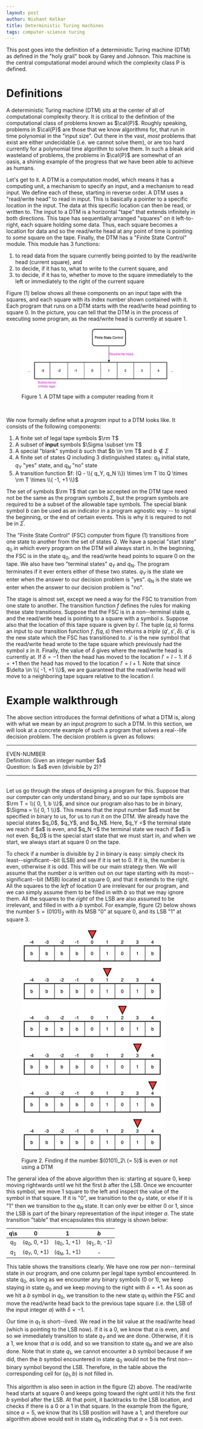 ```yaml
---
layout: post
author: Nishant Kelkar
title: Deterministic Turing machines
tags: computer-science turing
---
```


This post goes into the definition of a deterministic Turing machine (DTM) as defined in the "holy grail" book by Garey 
and Johnson.
This machine is the central computational model around which the complexity class P is defined.

# Definitions

A deterministic Turing machine (DTM) sits at the center of all of computational complexity theory.
It is critical to the definition of the computational class of problems known as $\cal{P}$.
Roughly speaking, problems in $\cal{P}$ are those that we know algorithms for, that run in time polynomial in the "input size".
Out there in the vast, _most_ problems that exist are either undecidable (i.e. we cannot solve them), or are too hard 
currently for a polynomial time algorithm to solve them.
In such a bleak arid wasteland of problems, the problems in $\cal{P}$ are somewhat of an oasis, a shining example of the progress
that we have been able to achieve as humans.    

Let's get to it.
A DTM is a computation model, which means it has a computing unit, a mechanism to specify an input, and a mechanism to 
read input.
We define each of these, starting in reverse order.
A DTM uses a "read/write head" to read in input.
This is basically a pointer to a specific location in the input.
The data at this specific location can then be read, or written to.
The input to a DTM is a horizontal "tape" that extends infinitely in both directions.
This tape has sequentially arranged "squares" on it left-to-right, each square holding some data.
Thus, each square becomes a location for data and so the read/write head at any point of time is pointing to _some_ square 
on the tape.
Finally, the DTM has a "Finite State Control" module.
This module has 3 functions:
1. to read data from the square currently being pointed to by the read/write head (current square), and
2. to decide, if it has to, what to write to the current square, and
3. to decide, if it has to, whether to move to the square immediately to the left or immediately to the right of the current square

Figure (1) below shows all these components on an input tape with the squares, and each square with its index number shown 
contained with it.
Each program that runs on a DTM starts with the read/write head pointing to square 0.
In the picture, you can tell that the DTM is in the process of executing some program, as the read/write head is currently 
at square 1.
<figure class="blog-fig">
  <img src="/assets/images/dtm.jpg">
  <figcaption>Figure 1. A DTM tape with a computer reading from it</figcaption>
</figure><br/>

We now formally define what a _program_ input to a DTM looks like.
It consists of the following components:
1. A finite set of legal tape symbols $\rm T$
2. A subset of **input** symbols $\Sigma \subset \rm T$
3. A special "blank" symbol $b$ such that $b \in \rm T$ and $b \notin \Sigma$
4. A finite set of states $Q$ including 3 distinguished states: $q_0$ initial state, $q_Y$ "yes" state, and $q_N$ "no" state
5. A transition function $f: (Q - \\{ q_Y, q_N \\}) \times \rm T \to Q \times \rm T \times \\{ -1, +1 \\}$

The set of symbols $\rm T$ that can be accepted on the DTM tape need not be the same as the program symbols $\Sigma$, 
but the program symbols are required to be a subset of the allowable tape symbols.
The special blank symbol $b$ can be used as an indicator in a program agnostic way -- to signal the beginning, or the 
end of certain events.
This is why it is required to not be in $\Sigma$.

The "Finite State Control" (FSC) computer from figure (1) transitions from one state to another from the set of states $Q$.
We have a special "start state" $q_0$ in which every program on the DTM will always start in.
In the beginning, the FSC is in the state $q_0$, and the read/write head points to square 0 on the tape.
We also have two "terminal states" $q_Y$ and $q_N$.
The program terminates if it ever enters either of these two states.
$q_Y$ is the state we enter when the answer to our decision problem is "yes".
$q_N$ is the state we enter when the answer to our decision problem is "no".

The stage is almost set, except we need a way for the FSC to transition from one state to another.
The transition function $f$ defines the rules for making these state transitions.
Suppose that the FSC is in a non--terminal state $q$, and the read/write head is pointing to a square with a symbol $s$.
Suppose also that the location of this tape square is given by $l$.
The tuple $(q, s)$ forms an input to our transition function $f$.
$f(q, s)$ then returns a _triple_ $(q', s', \delta)$.
$q'$ is the new state which the FSC has transitioned to.
$s'$ is the new symbol that the read/write head wrote to the tape square which previously had the symbol $s$ in it.
Finally, the value of $\delta$ gives where the read/write head is currently at.
If $\delta = -1$ then the head has moved to the location $l' = l - 1$.
If $\delta = +1$ then the head has moved to the location $l' = l + 1$.
Note that since $\delta \in \\{ -1, +1 \\}$, we are guaranteed that the read/write head will move to a neighboring tape 
square relative to the location $l$.

# Example walkthrough

The above section introduces the formal definitions of what a DTM is, along with what we mean by an input _program_ to 
such a DTM.
In this section, we will look at a concrete example of such a program that solves a real--life decision problem.
The decision problem is given as follows:

<hr />
<div class="problem">EVEN-NUMBER</div>
<span class="problem-headers">Definition:</span> Given an integer number $a$<br/>
<span class="problem-headers">Question:</span> Is $a$ even (divisible by 2)?
<hr /><br/>
Let us go through the steps of designing a program for this.
Suppose that our computer can only understand binary, and so our tape symbols are $\rm T = \\{ 0, 1, b \\}$, and since 
our program also has to be in binary, $\Sigma = \\{ 0, 1 \\}$.
This means that the input number $a$ must be specified in binary to us, for us to run it on the DTM.
We already have the special states $q_0$, $q_Y$, and $q_N$.
Here, $q_Y =$ the terminal state we reach if $a$ is even, and $q_N =$ the terminal state we reach if $a$ is not even.
$q_0$ is the special start state that we must start in, and when we start, we always start at square 0 on the tape.

To check if a number is divisible by 2 in binary is easy: simply check its least--significant--bit (LSB) and see if it is 
set to 0.
If it is, the number is even, otherwise it is odd.
This will be our main strategy then.
We will assume that the number $a$ is written out on our tape starting with its most--significant--bit (MSB) located at 
square 0, and that it extends to the right.
All the squares to the _left_ of location 0 are irrelevant for our program, and we can simply assume them to be filled 
in with $b$ so that we may ignore them.
All the squares to the _right_ of the LSB are also assumed to be irrelevant, and filled in with a $b$ symbol.
For example, figure (2) below shows the number $5 = (0101)_2$ with its MSB "0" at square 0, and its LSB "1" at square 3.

<figure class="blog-fig">
  <img src="/assets/images/dtm-example.jpg">
  <figcaption>Figure 2. Finding if the number $(0101)_2\ (= 5)$ is even or not using a DTM</figcaption>
</figure>

The general idea of the above algorithm then is: starting at square 0, keep moving rightwards until we hit the first $b$
after the LSB.
Once we encounter this symbol, we move 1 square to the left and inspect the value of the symbol in that square.
If it is "0", we transition to the $q_Y$ state, or else if it is "1" then we transition to the $q_N$ state.
It can only ever be either 0 or 1, since the LSB is part of the binary representation of the input integer $a$.
The state transition "table" that encapsulates this strategy is shown below: 

|  q\s  |        0       |        1       |        $b$       |
|:-----:|:--------------:|:--------------:|:----------------:|
| $q_0$ | ($q_0$, 0, +1) | ($q_0$, 1, +1) | ($q_1$, $b$, -1) |
| $q_1$ | ($q_Y$, 0, +1) | ($q_N$, 1, +1) |        -         |

This table shows the transitions clearly.
We have one row per non--terminal state in our program, and one column per legal tape symbol encountered.
In state $q_0$, as long as we encounter any binary symbols (0 or 1), we keep staying in state $q_0$ and we keep moving 
to the right with $\delta = +1$.
As soon as we hit a $b$ symbol in $q_0$, we transition to the new state $q_1$ within the FSC and move the read/write head 
back to the previous tape square (i.e. the LSB of the input integer $a$) with $\delta = -1$.

Our time in $q_1$ is short--lived.
We read in the bit value at the read/write head (which is pointing to the LSB now).
If it is a 0, we know that $a$ is even, and so we immediately transition to state $q_Y$ and we are done.
Otherwise, if it is a 1, we know that $a$ is odd, and so we transition to state $q_N$ and we are also done.
Note that in state $q_1$, we cannot encounter a $b$ symbol because if we did, then the $b$ symbol encountered in state 
$q_0$ would not be the first non--binary symbol beyond the LSB. 
Therefore, in the table above the corresponding cell for $(q_1, b)$ is not filled in.

This algorithm is also seen in action in the figure (2) above.
The read/write head starts at square 0 and keeps going toward the right until it hits the first $b$ symbol after the 
LSB.
At that point, it backtracks to the LSB location, and checks if there is a 0 or a 1 in that square.
In the example from the figure, since $a = 5$, we know that its LSB position will have a 1, and therefore our algorithm 
above would exit in state $q_N$ indicating that $a = 5$ is not even. 